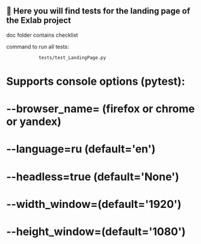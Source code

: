 ## 🌈 Here you will find tests for the landing page of the Exlab project

doc folder contains checklist

command to run all tests:

                tests/test_LandingPage.py



# Supports console options (pytest):
# --browser_name= (firefox or chrome or yandex)
# --language=ru (default='en')
# --headless=true (default='None')
# --width_window=(default='1920')
# --height_window=(default='1080')